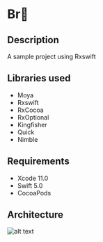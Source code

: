 # Br🍻

## Description
A sample project using Rxswift

## Libraries used
* Moya
* Rxswift
* RxCocoa
* RxOptional
* Kingfisher
* Quick
* Nimble

## Requirements
* Xcode 11.0
* Swift 5.0
* CocoaPods

## Architecture
![alt text](https://github.com/jinvx/Br/blob/master/MVVM.png "mvvm")
